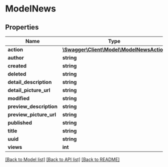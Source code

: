 # ModelNews

## Properties
Name | Type | Description | Notes
------------ | ------------- | ------------- | -------------
**action** | [**\Swagger\Client\Model\ModelNewsAction**](ModelNewsAction.md) |  | [optional] 
**author** | **string** |  | [optional] 
**created** | **string** |  | [optional] 
**deleted** | **string** |  | [optional] 
**detail_description** | **string** |  | [optional] 
**detail_picture_url** | **string** |  | [optional] 
**modified** | **string** |  | [optional] 
**preview_description** | **string** |  | [optional] 
**preview_picture_url** | **string** |  | [optional] 
**published** | **string** |  | [optional] 
**title** | **string** |  | [optional] 
**uuid** | **string** |  | [optional] 
**views** | **int** |  | [optional] 

[[Back to Model list]](../README.md#documentation-for-models) [[Back to API list]](../README.md#documentation-for-api-endpoints) [[Back to README]](../README.md)


